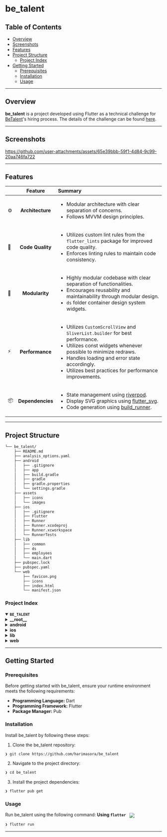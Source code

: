 # be_talent

##  Table of Contents

- [ Overview](#-overview)
- [ Screenshots](#-screenschots)
- [ Features](#-features)
- [ Project Structure](#-project-structure)
  - [ Project Index](#-project-index)
- [ Getting Started](#-getting-started)
  - [ Prerequisites](#-prerequisites)
  - [ Installation](#-installation)
  - [ Usage](#-usage)

---

##  Overview

**be_talent** is a project developed using Flutter as a technical challenge for [BeTalent](https://betalent.tech/)'s hiring process. The details of the challenge can be found [here](https://github.com/BeMobile/teste-pratico-mobile).

---

## Screenshots

https://github.com/user-attachments/assets/65e39bbb-59f1-4d84-9c99-20aa746fa722

---

##  Features

|      | Feature         | Summary       |
| :--- | :---:           | :---          |
| ⚙️  | **Architecture**  | <ul><li>Modular architecture with clear separation of concerns.</li><li>Follows MVVM design principles.</li></ul> |
| 🔩 | **Code Quality**  | <ul><li>Utilizes custom lint rules from the `flutter_lints` package for improved code quality.</li><li>Enforces linting rules to maintain code consistency. |
| 🧩 | **Modularity**    | <ul><li>Highly modular codebase with clear separation of functionalities.</li><li>Encourages reusability and maintainability through modular design.</li><li>`ds` folder container design system widgets.</li></ul> |
| ⚡️  | **Performance**   | <ul><li>Utilizes `CustomScrollView` and `SliverList.builder` for best performance.</li><li>Utilizes const widgets whenever possible to minimize redraws.</li><li>Handles loading and error state accordingly.</li><li>Utilizes best practices for performance improvements.</li></ul> |
| 📦 | **Dependencies**  | <ul><li>State management using [riverpod](https://riverpod.dev/).</li><li>Display SVG graphics using [flutter_svg](https://pub.dev/packages/flutter_svg).</li><li>Code generation using [build_runner](https://pub.dev/packages/build_runner).</li></ul> |

---

##  Project Structure

```sh
└── be_talent/
    ├── README.md
    ├── analysis_options.yaml
    ├── android
    │   ├── .gitignore
    │   ├── app
    │   ├── build.gradle
    │   ├── gradle
    │   ├── gradle.properties
    │   └── settings.gradle
    ├── assets
    │   ├── icons
    │   └── images
    ├── ios
    │   ├── .gitignore
    │   ├── Flutter
    │   ├── Runner
    │   ├── Runner.xcodeproj
    │   ├── Runner.xcworkspace
    │   └── RunnerTests
    ├── lib
    │   ├── common
    │   ├── ds
    │   ├── employees
    │   └── main.dart
    ├── pubspec.lock
    ├── pubspec.yaml
    └── web
        ├── favicon.png
        ├── icons
        ├── index.html
        └── manifest.json
```


###  Project Index
<details open>
  <summary><b><code>BE_TALENT</code></b></summary>
  <details> <!-- __root__ Submodule -->
    <summary><b>__root__</b></summary>
    <blockquote>
      <table>
      <tr>
        <td><b><a href='https://github.com/harimasora/be_talent/blob/master/analysis_options.yaml'>analysis_options.yaml</a></b></td>
        <td>- Improve code quality by incorporating custom lint rules from the `flutter_lints` package<br>- Ignore specific errors and enforce linting rules using the `analysis_options.yaml` file<br>- This setup enhances the overall architecture by promoting consistent coding standards and identifying potential issues early in the development process.</td>
      </tr>
      <tr>
        <td><b><a href='https://github.com/harimasora/be_talent/blob/master/pubspec.yaml'>pubspec.yaml</a></b></td>
        <td>- Manages project dependencies and configurations for a Flutter app<br>- Handles packages like dio, flutter_hooks, and riverpod for network requests, state management, and dependency injection<br>- Facilitates code generation with freezed and json_serializable for efficient development.</td>
      </tr>
      </table>
    </blockquote>
  </details>
  <details> <!-- android Submodule -->
    <summary><b>android</b></summary>
    <blockquote>
      <table>
      <tr>
        <td><b><a href='https://github.com/harimasora/be_talent/blob/master/android/settings.gradle'>settings.gradle</a></b></td>
        <td>Configure plugin management and include necessary plugins for Flutter and Android projects in the settings.gradle file to ensure proper integration and functionality within the codebase architecture.</td>
      </tr>
      <tr>
        <td><b><a href='https://github.com/harimasora/be_talent/blob/master/android/build.gradle'>build.gradle</a></b></td>
        <td>Configure project repositories and build directories for Android projects.</td>
      </tr>
      </table>
      <details>
        <summary><b>app</b></summary>
        <blockquote>
          <table>
          <tr>
            <td><b><a href='https://github.com/harimasora/be_talent/blob/master/android/app/build.gradle'>build.gradle</a></b></td>
            <td>- Configure Android application settings and dependencies for the project, ensuring compatibility with Flutter and Kotlin<br>- Set up versioning, namespaces, and build configurations to support the development and deployment of the mobile application.</td>
          </tr>
          </table>
          <details>
            <summary><b>src</b></summary>
            <blockquote>
              <details>
                <summary><b>main</b></summary>
                <blockquote>
                  <details>
                    <summary><b>kotlin</b></summary>
                    <blockquote>
                      <details>
                        <summary><b>com</b></summary>
                        <blockquote>
                          <details>
                            <summary><b>example</b></summary>
                            <blockquote>
                              <details>
                                <summary><b>be_talent</b></summary>
                                <blockquote>
                                  <table>
                                  <tr>
                                    <td><b><a href='https://github.com/harimasora/be_talent/blob/master/android/app/src/main/kotlin/com/example/be_talent/MainActivity.kt'>MainActivity.kt</a></b></td>
                                    <td>- Enables Flutter functionality in the Android app by extending FlutterActivity in the MainActivity.kt file<br>- This integration allows seamless communication between the Flutter framework and the Android platform, enhancing the user experience and enabling cross-platform development capabilities within the project architecture.</td>
                                  </tr>
                                  </table>
                                </blockquote>
                              </details>
                            </blockquote>
                          </details>
                        </blockquote>
                      </details>
                    </blockquote>
                  </details>
                </blockquote>
              </details>
            </blockquote>
          </details>
        </blockquote>
      </details>
    </blockquote>
  </details>
  <details> <!-- ios Submodule -->
    <summary><b>ios</b></summary>
    <blockquote>
      <details>
        <summary><b>Runner.xcodeproj</b></summary>
        <blockquote>
          <table>
          <tr>
            <td><b><a href='https://github.com/harimasora/be_talent/blob/master/ios/Runner.xcodeproj/project.pbxproj'>project.pbxproj</a></b></td>
            <td>- The provided code file, located at ios/Runner.xcodeproj/project.pbxproj, plays a crucial role in managing build configurations and resources within the project architecture<br>- It orchestrates the inclusion of various source files, such as GeneratedPluginRegistrant.m, RunnerTests.swift, AppDelegate.swift, and resources like Main.storyboard and AppFrameworkInfo.plist, ensuring their integration into the project build process<br>- This file acts as a central hub for defining the project's structure and dependencies, facilitating the seamless compilation and deployment of the iOS application.</td>
          </tr>
          </table>
          <details>
            <summary><b>project.xcworkspace</b></summary>
            <blockquote>
              <table>
              <tr>
                <td><b><a href='https://github.com/harimasora/be_talent/blob/master/ios/Runner.xcodeproj/project.xcworkspace/contents.xcworkspacedata'>contents.xcworkspacedata</a></b></td>
                <td>- Facilitates workspace configuration for the iOS project by defining the project structure and dependencies<br>- This file plays a crucial role in organizing and managing the various components of the codebase within the Xcode workspace.</td>
              </tr>
              </table>
              <details>
                <summary><b>xcshareddata</b></summary>
                <blockquote>
                  <table>
                  <tr>
                    <td><b><a href='https://github.com/harimasora/be_talent/blob/master/ios/Runner.xcodeproj/project.xcworkspace/xcshareddata/IDEWorkspaceChecks.plist'>IDEWorkspaceChecks.plist</a></b></td>
                    <td>Enables the IDE to compute Mac 32-bit warning in the Xcode project workspace.</td>
                  </tr>
                  <tr>
                    <td><b><a href='https://github.com/harimasora/be_talent/blob/master/ios/Runner.xcodeproj/project.xcworkspace/xcshareddata/WorkspaceSettings.xcsettings'>WorkspaceSettings.xcsettings</a></b></td>
                    <td>Enables disabling of previews in the Xcode workspace settings to improve project performance and focus on development tasks.</td>
                  </tr>
                  </table>
                </blockquote>
              </details>
            </blockquote>
          </details>
          <details>
            <summary><b>xcshareddata</b></summary>
            <blockquote>
              <details>
                <summary><b>xcschemes</b></summary>
                <blockquote>
                  <table>
                  <tr>
                    <td><b><a href='https://github.com/harimasora/be_talent/blob/master/ios/Runner.xcodeproj/xcshareddata/xcschemes/Runner.xcscheme'>Runner.xcscheme</a></b></td>
                    <td>- Defines Xcode scheme configurations for building, testing, profiling, analyzing, and archiving the iOS project<br>- Specifies build actions, test configurations, launch settings, profiling options, analysis, and archiving configurations<br>- This file plays a crucial role in orchestrating the various development and deployment tasks within the project's Xcode environment.</td>
                  </tr>
                  </table>
                </blockquote>
              </details>
            </blockquote>
          </details>
        </blockquote>
      </details>
      <details>
        <summary><b>Flutter</b></summary>
        <blockquote>
          <table>
          <tr>
            <td><b><a href='https://github.com/harimasora/be_talent/blob/master/ios/Flutter/AppFrameworkInfo.plist'>AppFrameworkInfo.plist</a></b></td>
            <td>- Defines essential metadata for the Flutter app, such as version, identifier, and minimum OS requirements<br>- This file plays a crucial role in configuring the app's properties and ensuring compatibility with the target operating system.</td>
          </tr>
          <tr>
            <td><b><a href='https://github.com/harimasora/be_talent/blob/master/ios/Flutter/Release.xcconfig'>Release.xcconfig</a></b></td>
            <td>Integrates generated configurations into the iOS project build process, enhancing project structure and ensuring seamless compatibility with Flutter.</td>
          </tr>
          <tr>
            <td><b><a href='https://github.com/harimasora/be_talent/blob/master/ios/Flutter/Debug.xcconfig'>Debug.xcconfig</a></b></td>
            <td>Integrates generated configurations into the iOS project structure, enhancing build settings for improved development workflows.</td>
          </tr>
          </table>
        </blockquote>
      </details>
      <details>
        <summary><b>RunnerTests</b></summary>
        <blockquote>
          <table>
          <tr>
            <td><b><a href='https://github.com/harimasora/be_talent/blob/master/ios/RunnerTests/RunnerTests.swift'>RunnerTests.swift</a></b></td>
            <td>- Implements XCTest for testing Flutter code in the Runner application<br>- Provides a structured approach to adding and running tests within the iOS project<br>- Ensures the reliability and functionality of the Flutter codebase through automated testing.</td>
          </tr>
          </table>
        </blockquote>
      </details>
      <details>
        <summary><b>Runner.xcworkspace</b></summary>
        <blockquote>
          <table>
          <tr>
            <td><b><a href='https://github.com/harimasora/be_talent/blob/master/ios/Runner.xcworkspace/contents.xcworkspacedata'>contents.xcworkspacedata</a></b></td>
            <td>Facilitates linking the Runner.xcodeproj file within the iOS workspace, ensuring seamless integration and organization of project resources.</td>
          </tr>
          </table>
          <details>
            <summary><b>xcshareddata</b></summary>
            <blockquote>
              <table>
              <tr>
                <td><b><a href='https://github.com/harimasora/be_talent/blob/master/ios/Runner.xcworkspace/xcshareddata/IDEWorkspaceChecks.plist'>IDEWorkspaceChecks.plist</a></b></td>
                <td>Enables IDE to compute Mac 32-bit warning in the project's workspace configuration.</td>
              </tr>
              <tr>
                <td><b><a href='https://github.com/harimasora/be_talent/blob/master/ios/Runner.xcworkspace/xcshareddata/WorkspaceSettings.xcsettings'>WorkspaceSettings.xcsettings</a></b></td>
                <td>- Enables disabling of previews in the iOS Runner project by setting the PreviewsEnabled key to false in the WorkspaceSettings.xcsettings file<br>- This configuration helps streamline the development process by turning off unnecessary previews, enhancing focus on essential tasks within the project architecture.</td>
              </tr>
              </table>
            </blockquote>
          </details>
        </blockquote>
      </details>
      <details>
        <summary><b>Runner</b></summary>
        <blockquote>
          <table>
          <tr>
            <td><b><a href='https://github.com/harimasora/be_talent/blob/master/ios/Runner/Runner-Bridging-Header.h'>Runner-Bridging-Header.h</a></b></td>
            <td>Facilitates plugin registration in the iOS Runner project by importing the GeneratedPluginRegistrant header.</td>
          </tr>
          <tr>
            <td><b><a href='https://github.com/harimasora/be_talent/blob/master/ios/Runner/AppDelegate.swift'>AppDelegate.swift</a></b></td>
            <td>- Registers generated plugins in the Flutter application during the launch process<br>- The code in AppDelegate.swift ensures proper initialization and integration of plugins with the Flutter framework, enhancing the functionality and features of the application.</td>
          </tr>
          <tr>
            <td><b><a href='https://github.com/harimasora/be_talent/blob/master/ios/Runner/Info.plist'>Info.plist</a></b></td>
            <td>- Defines essential app configurations such as display name, bundle identifier, and version information<br>- Specifies supported interface orientations and launch screen details<br>- Ensures compatibility with iPhone and iPad devices.</td>
          </tr>
          </table>
          <details>
            <summary><b>Base.lproj</b></summary>
            <blockquote>
              <table>
              <tr>
                <td><b><a href='https://github.com/harimasora/be_talent/blob/master/ios/Runner/Base.lproj/Main.storyboard'>Main.storyboard</a></b></td>
                <td>Defines the initial view controller for the Flutter module in the iOS app, specifying layout guides and view properties.</td>
              </tr>
              <tr>
                <td><b><a href='https://github.com/harimasora/be_talent/blob/master/ios/Runner/Base.lproj/LaunchScreen.storyboard'>LaunchScreen.storyboard</a></b></td>
                <td>- Defines the launch screen layout for the iOS app, specifying the initial view controller and its components<br>- It sets up the background color, image view, and constraints for positioning elements<br>- This file is crucial for presenting a visually appealing and consistent launch experience to users.</td>
              </tr>
              </table>
            </blockquote>
          </details>
          <details>
            <summary><b>Assets.xcassets</b></summary>
            <blockquote>
              <details>
                <summary><b>AppIcon.appiconset</b></summary>
                <blockquote>
                  <table>
                  <tr>
                    <td><b><a href='https://github.com/harimasora/be_talent/blob/master/ios/Runner/Assets.xcassets/AppIcon.appiconset/Contents.json'>Contents.json</a></b></td>
                    <td>- Defines the various sizes and scales for app icons across different iOS devices<br>- Organizes the icon assets in a structured manner within the project architecture, ensuring proper display on iPhones, iPads, and for marketing purposes<br>- Maintains consistency and clarity in managing app icon assets for a seamless user experience.</td>
                  </tr>
                  </table>
                </blockquote>
              </details>
              <details>
                <summary><b>LaunchImage.imageset</b></summary>
                <blockquote>
                  <table>
                  <tr>
                    <td><b><a href='https://github.com/harimasora/be_talent/blob/master/ios/Runner/Assets.xcassets/LaunchImage.imageset/Contents.json'>Contents.json</a></b></td>
                    <td>Define launch images for different screen resolutions in the iOS project's asset catalog.</td>
                  </tr>
                  </table>
                </blockquote>
              </details>
            </blockquote>
          </details>
        </blockquote>
      </details>
    </blockquote>
  </details>
  <details> <!-- lib Submodule -->
    <summary><b>lib</b></summary>
    <blockquote>
      <table>
      <tr>
        <td><b><a href='https://github.com/harimasora/be_talent/blob/master/lib/main.dart'>main.dart</a></b></td>
        <td>Initialize the app with a ProviderScope, setting the theme and home page to EmployeesPage.</td>
      </tr>
      </table>
      <details>
        <summary><b>ds</b></summary>
        <blockquote>
          <table>
          <tr>
            <td><b><a href='https://github.com/harimasora/be_talent/blob/master/lib/ds/static_colors.dart'>static_colors.dart</a></b></td>
            <td>Defines static color constants for the project's UI theme.</td>
          </tr>
          <tr>
            <td><b><a href='https://github.com/harimasora/be_talent/blob/master/lib/ds/spacings.dart'>spacings.dart</a></b></td>
            <td>Define consistent spacing values for the project's UI components using multiples of a base grid size.</td>
          </tr>
          <tr>
            <td><b><a href='https://github.com/harimasora/be_talent/blob/master/lib/ds/horizontal_space.dart'>horizontal_space.dart</a></b></td>
            <td>Defines a reusable Flutter widget for creating horizontal spacing within the project's UI components.</td>
          </tr>
          <tr>
            <td><b><a href='https://github.com/harimasora/be_talent/blob/master/lib/ds/text.dart'>text.dart</a></b></td>
            <td>- Define text styles for headings and footnotes in a Flutter project<br>- The code in the provided file sets up typography styles for different text elements like headings and footnotes, allowing for consistent visual presentation across the app.</td>
          </tr>
          <tr>
            <td><b><a href='https://github.com/harimasora/be_talent/blob/master/lib/ds/skeleton.dart'>skeleton.dart</a></b></td>
            <td>- Define a reusable Flutter widget, Skeleton, for displaying loading placeholders with customizable dimensions and shapes<br>- The widget supports rounded corners and circular shapes, enhancing the user experience during data fetching.</td>
          </tr>
          <tr>
            <td><b><a href='https://github.com/harimasora/be_talent/blob/master/lib/ds/bt_click_region.dart'>bt_click_region.dart</a></b></td>
            <td>- Enables detection of clicks on the screen using a transparent widget that covers a child<br>- Supports click responses, hover effects, and focus management<br>- Integrates with Flutter's mouse and keyboard interactions for enhanced user experience.</td>
          </tr>
          <tr>
            <td><b><a href='https://github.com/harimasora/be_talent/blob/master/lib/ds/vertical_space.dart'>vertical_space.dart</a></b></td>
            <td>- Defines a reusable Flutter widget for creating vertical spacing within the app layout<br>- The VerticalSpace class encapsulates a specific height value, allowing developers to easily add vertical gaps between UI elements<br>- This component enhances code readability and maintainability by promoting consistent spacing throughout the project.</td>
          </tr>
          <tr>
            <td><b><a href='https://github.com/harimasora/be_talent/blob/master/lib/ds/bt_actionable_item.dart'>bt_actionable_item.dart</a></b></td>
            <td>Implements a customizable actionable item widget for Flutter apps, facilitating user interaction with a variety of properties like onPressed action, child widget, and analytics tracking.</td>
          </tr>
          <tr>
            <td><b><a href='https://github.com/harimasora/be_talent/blob/master/lib/ds/bt_expansion_list_tile.dart'>bt_expansion_list_tile.dart</a></b></td>
            <td>- Implements expandable list tiles with headers and content toggling based on user interaction<br>- Enhances user experience by providing a collapsible view of content within the app interface.</td>
          </tr>
          </table>
        </blockquote>
      </details>
      <details>
        <summary><b>common</b></summary>
        <blockquote>
          <table>
          <tr>
            <td><b><a href='https://github.com/harimasora/be_talent/blob/master/lib/common/use_listen_to_focus_change.dart'>use_listen_to_focus_change.dart</a></b></td>
            <td>- Enables listening to focus changes on a specified node within the Flutter application<br>- Tracks the focus state of the node and updates it accordingly<br>- This functionality enhances user interaction and accessibility features by providing real-time feedback on focus changes.</td>
          </tr>
          <tr>
            <td><b><a href='https://github.com/harimasora/be_talent/blob/master/lib/common/dio_provider.dart'>dio_provider.dart</a></b></td>
            <td>Defines a Riverpod provider for Dio HTTP client, setting a base URL for API requests.</td>
          </tr>
          <tr>
            <td><b><a href='https://github.com/harimasora/be_talent/blob/master/lib/common/use_map_focus_to_value.dart'>use_map_focus_to_value.dart</a></b></td>
            <td>- Enables mapping focus state to values for a given node in the Flutter project<br>- Uses provided functions to determine the value based on focus status<br>- This function enhances user interaction by dynamically updating UI elements based on focus changes.</td>
          </tr>
          <tr>
            <td><b><a href='https://github.com/harimasora/be_talent/blob/master/lib/common/dio_provider.g.dart'>dio_provider.g.dart</a></b></td>
            <td>- Generates a Riverpod provider for Dio HTTP client, ensuring its proper management and disposal<br>- This code file plays a crucial role in the project's architecture by facilitating the injection of Dio instances across the codebase.</td>
          </tr>
          <tr>
            <td><b><a href='https://github.com/harimasora/be_talent/blob/master/lib/common/use_focus_node_or_default.dart'>use_focus_node_or_default.dart</a></b></td>
            <td>- Enables managing focus nodes efficiently in Flutter by providing a hook to use a specified focus node or create a new one if none is provided<br>- This code file enhances the codebase architecture by simplifying focus node handling for UI elements.</td>
          </tr>
          </table>
        </blockquote>
      </details>
      <details>
        <summary><b>employees</b></summary>
        <blockquote>
          <table>
          <tr>
            <td><b><a href='https://github.com/harimasora/be_talent/blob/master/lib/employees/employees_notifier.dart'>employees_notifier.dart</a></b></td>
            <td>- Manages employee data and state, interacting with the employees API and updating the UI accordingly<br>- Refreshes data and updates filter settings.</td>
          </tr>
          <tr>
            <td><b><a href='https://github.com/harimasora/be_talent/blob/master/lib/employees/employees_state.freezed.dart'>employees_state.freezed.dart</a></b></td>
            <td>Generates immutable state classes for managing employee data within the project architecture.</td>
          </tr>
          <tr>
            <td><b><a href='https://github.com/harimasora/be_talent/blob/master/lib/employees/employees_api.dart'>employees_api.dart</a></b></td>
            <td>- Handles fetching a list of employees using Riverpod for state management and Dio for network requests<br>- The function retrieves employee data from an API endpoint and maps it to Employee objects<br>- This file serves as the bridge between the UI layer and the backend, facilitating seamless data retrieval for employee-related operations in the project.</td>
          </tr>
          <tr>
            <td><b><a href='https://github.com/harimasora/be_talent/blob/master/lib/employees/employees_page.dart'>employees_page.dart</a></b></td>
            <td>- Improve the user interface by displaying a list of employees with a search bar on the Employees Page<br>- The page layout includes a custom app bar and a scrollable list of employees, enhancing the overall user experience within the project architecture.</td>
          </tr>
          <tr>
            <td><b><a href='https://github.com/harimasora/be_talent/blob/master/lib/employees/employees_api.g.dart'>employees_api.g.dart</a></b></td>
            <td>- Generates a provider for fetching a list of employees<br>- The code file `employees_api.g.dart` is responsible for creating an auto-dispose future provider that supplies a list of employees<br>- This provider is a crucial component in the project's architecture for managing employee data retrieval.</td>
          </tr>
          <tr>
            <td><b><a href='https://github.com/harimasora/be_talent/blob/master/lib/employees/employees_state.dart'>employees_state.dart</a></b></td>
            <td>- Defines the state for employees in the application, including a list of employees and a filter subject<br>- It provides a method to filter employees based on the filter subject, returning a list of employees that match the criteria<br>- This file plays a crucial role in managing and filtering employee data within the project architecture.</td>
          </tr>
          <tr>
            <td><b><a href='https://github.com/harimasora/be_talent/blob/master/lib/employees/employees_notifier.g.dart'>employees_notifier.g.dart</a></b></td>
            <td>- Generates a provider for managing employee state in the codebase architecture<br>- The code file lib/employees/employees_notifier.g.dart is responsible for creating an AutoDisposeNotifierProvider that handles state management for employees<br>- This provider is crucial for efficiently managing and updating employee-related data within the project.</td>
          </tr>
          </table>
          <details>
            <summary><b>widgets</b></summary>
            <blockquote>
              <table>
              <tr>
                <td><b><a href='https://github.com/harimasora/be_talent/blob/master/lib/employees/widgets/sliver_app_bar.dart'>sliver_app_bar.dart</a></b></td>
                <td>- Implements a customizable SliverAppBar for the BeTalent project, displaying user profile and notification buttons with dynamic content<br>- The widget adjusts its size based on user interaction, maintaining a consistent visual presence in the app's UI.</td>
              </tr>
              <tr>
                <td><b><a href='https://github.com/harimasora/be_talent/blob/master/lib/employees/widgets/search_bar.dart'>search_bar.dart</a></b></td>
                <td>- Improve user experience by implementing an interactive search bar widget that allows users to search and clear input easily<br>- The widget integrates focus management, dynamic button display, and clear functionality, enhancing the overall usability of the employee search feature within the application.</td>
              </tr>
              <tr>
                <td><b><a href='https://github.com/harimasora/be_talent/blob/master/lib/employees/widgets/notification_button.dart'>notification_button.dart</a></b></td>
                <td>- Implements a notification button widget that displays a bell icon and optional text<br>- The widget is actionable and triggers an event when pressed<br>- It enhances user interaction within the application by providing visual cues for notifications.</td>
              </tr>
              <tr>
                <td><b><a href='https://github.com/harimasora/be_talent/blob/master/lib/employees/widgets/profile_button.dart'>profile_button.dart</a></b></td>
                <td>- Creates a profile button widget displaying initials within a circle avatar<br>- The widget utilizes predefined colors and text styles for consistency across the application<br>- This component enhances the user interface by providing a visually appealing and functional element for accessing user profiles.</td>
              </tr>
              <tr>
                <td><b><a href='https://github.com/harimasora/be_talent/blob/master/lib/employees/widgets/employee_list_view.dart'>employee_list_view.dart</a></b></td>
                <td>- Implements an interactive Employee List View with loading, error handling, and expansion functionality<br>- Displays employee details in a structured layout, allowing users to expand for more information<br>- Enhances user experience by providing visual feedback during loading and error states.</td>
              </tr>
              </table>
            </blockquote>
          </details>
          <details>
            <summary><b>models</b></summary>
            <blockquote>
              <table>
              <tr>
                <td><b><a href='https://github.com/harimasora/be_talent/blob/master/lib/employees/models/employee.freezed.dart'>employee.freezed.dart</a></b></td>
                <td>Define Employee model serialization and deserialization using Freezed and JsonSerializable for the project's data layer.</td>
              </tr>
              <tr>
                <td><b><a href='https://github.com/harimasora/be_talent/blob/master/lib/employees/models/employee.dart'>employee.dart</a></b></td>
                <td>- Defines an Employee model with essential attributes and methods for formatting data<br>- It includes fields for ID, name, job, admission date, phone, and image<br>- The model provides functions to format the admission date and phone number<br>- The file also includes methods for JSON serialization and deserialization.</td>
              </tr>
              <tr>
                <td><b><a href='https://github.com/harimasora/be_talent/blob/master/lib/employees/models/employee.g.dart'>employee.g.dart</a></b></td>
                <td>- Generates JSON serialization methods for the Employee model, facilitating conversion between JSON and Dart objects<br>- This code file plays a crucial role in seamlessly transforming Employee data to and from JSON format within the project's architecture.</td>
              </tr>
              </table>
            </blockquote>
          </details>
        </blockquote>
      </details>
    </blockquote>
  </details>
  <details> <!-- web Submodule -->
    <summary><b>web</b></summary>
    <blockquote>
      <table>
      <tr>
        <td><b><a href='https://github.com/harimasora/be_talent/blob/master/web/manifest.json'>manifest.json</a></b></td>
        <td>- Define the web app's appearance and behavior by configuring its manifest.json file<br>- Specify essential details like the app's name, start URL, display mode, and icon properties<br>- Ensure a seamless user experience with correct orientation and color settings.</td>
      </tr>
      <tr>
        <td><b><a href='https://github.com/harimasora/be_talent/blob/master/web/index.html'>index.html</a></b></td>
        <td>- The `index.html` file sets the base path and initializes the Flutter project for web deployment<br>- It configures meta tags, icons, and scripts necessary for the web app<br>- This file plays a crucial role in defining the starting point and behavior of the Flutter project when accessed through a web browser.</td>
      </tr>
      </table>
    </blockquote>
  </details>
</details>

---
##  Getting Started

###  Prerequisites

Before getting started with be_talent, ensure your runtime environment meets the following requirements:

- **Programming Language:** Dart
- **Programming Framework:** Flutter
- **Package Manager:** Pub


###  Installation

Install be_talent by following these steps:

1. Clone the be_talent repository:
```sh
❯ git clone https://github.com/harimasora/be_talent
```

2. Navigate to the project directory:
```sh
❯ cd be_talent
```

3. Install the project dependencies:

```sh
❯ flutter pub get
```

###  Usage
Run be_talent using the following command:
**Using `flutter`** &nbsp; [<img align="center" src="https://img.shields.io/badge/Dart-0175C2.svg?style={badge_style}&logo=dart&logoColor=white" />](https://dart.dev/)

```sh
❯ flutter run
```

---

